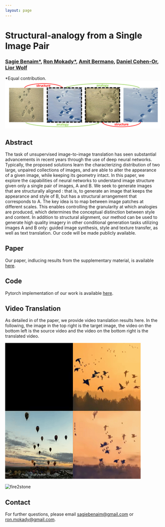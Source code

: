 ```yaml
---
layout: page
---
```


# Structural-analogy from a Single Image Pair

### [Sagie Benaim*](https://sagiebenaim.github.io/), [Ron Mokady*](mailto:ron.mokady@gmail.com), [Amit Bermano](https://www.cs.tau.ac.il/~amberman/), [Daniel Cohen-Or](https://www.cs.tau.ac.il/~dcor/), [Lior Wolf](https://www.cs.tau.ac.il/~wolf/)

*Equal contribution.
![teaser](https://github.com/sagiebenaim/structural-analogy/blob/master/images/teaser.png)

## Abstract

The task of unsupervised image-to-image translation has
seen substantial advancements in recent years through the use of deep
neural networks. Typically, the proposed solutions learn the characterizing
distribution of two large, unpaired collections of images, and are able
to alter the appearance of a given image, while keeping its geometry
intact. In this paper, we explore the capabilities of neural networks to
understand image structure given only a single pair of images, A and
B. We seek to generate images that are structurally aligned : that is,
to generate an image that keeps the appearance and style of B, but
has a structural arrangement that corresponds to A. The key idea is to
map between image patches at different scales. This enables controlling
the granularity at which analogies are produced, which determines the
conceptual distinction between style and content. In addition to structural
alignment, our method can be used to generate high quality imagery in
other conditional generation tasks utilizing images A and B only: guided
image synthesis, style and texture transfer, as well as text translation.
Our code will be made publicly available.

## Paper

Our paper, indlucing results from the supplementary material, is available [here](link).

## Code

Pytorch implementation of our work is available [here](link).

## Video Translation

As detailed in of the paper, we provide video translation results here. 
In the following, the image in the top right is the target image, the video on the bottom left is the source video and the video on the bottom right is the translated video. 

![balloons2birds](https://github.com/sagiebenaim/structural-analogy/blob/master/images/birds.gif)

![fire2stone](https://github.com/sagiebenaim/structural-analogy/blob/master/images/volcano.gif)


## Contact

For further questions, please email sagiebenaim@gmail.com or ron.mokady@gmail.com.

